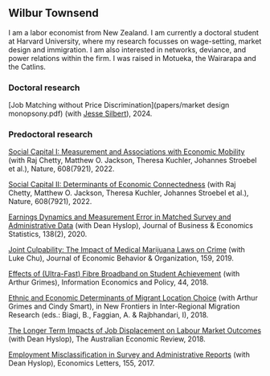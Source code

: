 ## Wilbur Townsend

I am a labor economist from New Zealand. I am currently a doctoral student at Harvard University, where my research focusses on wage-setting, market design and immigration. I am also interested in networks, deviance, and power relations within the firm. I was raised in Motueka, the Wairarapa and the Catlins.

### Doctoral research

[Job Matching without Price Discrimination](papers/market design monopsony.pdf)
(with [Jesse Silbert](https://jesse-silbert.github.io/)), 2024.


### Predoctoral research

[Social Capital I: Measurement and Associations with Economic Mobility](https://www.nature.com/articles/s41586-022-04996-4)
(with Raj Chetty, Matthew O. Jackson, Theresa Kuchler, Johannes Stroebel et al.), Nature, 608(7921), 2022.

[Social Capital II: Determinants of Economic Connectedness](https://www.nature.com/articles/s41586-022-04997-3)
(with Raj Chetty, Matthew O. Jackson, Theresa Kuchler, Johannes Stroebel et al.), Nature, 608(7921), 2022.

[Earnings Dynamics and Measurement Error in Matched Survey and Administrative Data](https://www.tandfonline.com/doi/abs/10.1080/07350015.2018.1514308)
(with Dean Hyslop), Journal of Business & Economics Statistics, 138(2), 2020.

[Joint Culpability: The Impact of Medical Marijuana Laws on Crime](https://www.sciencedirect.com/science/article/abs/pii/S016726811830180X) (with Luke Chu), Journal of Economic Behavior & Organization, 159, 2019.

[Effects of (Ultra-Fast) Fibre Broadband on Student Achievement](https://www.sciencedirect.com/science/article/abs/pii/S0167624517301828) (with Arthur Grimes), Information Economics and Policy, 44, 2018.

[Ethnic and Economic Determinants of Migrant Location Choice](https://link.springer.com/chapter/10.1007/978-3-319-75886-2_9) (with Arthur Grimes and Cindy Smart), in New Frontiers in Inter-Regional Migration Research (eds.: Biagi, B., Faggian, A. & Rajbhandari, I), 2018.

[The Longer Term Impacts of Job Displacement on Labour Market Outcomes](https://onlinelibrary.wiley.com/doi/abs/10.1111/1467-8462.12312) (with Dean Hyslop), The Australian Economic Review, 2018.

[Employment Misclassification in Survey and Administrative Reports](https://www.sciencedirect.com/science/article/abs/pii/S0165176517301076) (with Dean Hyslop), Economics Letters, 155, 2017.
